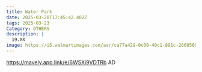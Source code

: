 ```yaml
---
title: Water Park
date: 2025-03-20T17:45:42.402Z
tags: 2025-03-23
Category: OTHERS
description: |
  19.XX
image: https://i5.walmartimages.com/asr/ca77a429-0c00-40c1-891c-266056027d15.b7793b22632c77777b9becb714a68f9d.jpeg?odnHeight=2000&odnWidth=2000&odnBg=FFFFFF
---
```

https://mavely.app.link/e/6WSXi9VDTRb   AD